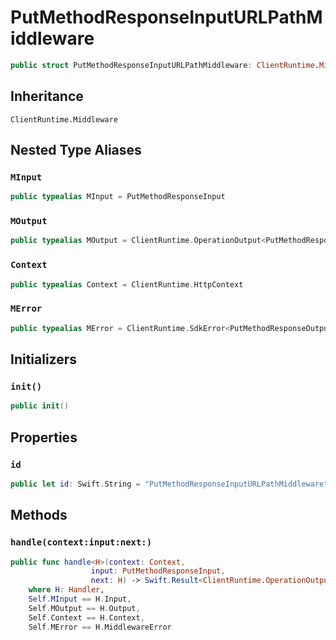 # PutMethodResponseInputURLPathMiddleware

``` swift
public struct PutMethodResponseInputURLPathMiddleware: ClientRuntime.Middleware 
```

## Inheritance

`ClientRuntime.Middleware`

## Nested Type Aliases

### `MInput`

``` swift
public typealias MInput = PutMethodResponseInput
```

### `MOutput`

``` swift
public typealias MOutput = ClientRuntime.OperationOutput<PutMethodResponseOutputResponse>
```

### `Context`

``` swift
public typealias Context = ClientRuntime.HttpContext
```

### `MError`

``` swift
public typealias MError = ClientRuntime.SdkError<PutMethodResponseOutputError>
```

## Initializers

### `init()`

``` swift
public init() 
```

## Properties

### `id`

``` swift
public let id: Swift.String = "PutMethodResponseInputURLPathMiddleware"
```

## Methods

### `handle(context:input:next:)`

``` swift
public func handle<H>(context: Context,
                  input: PutMethodResponseInput,
                  next: H) -> Swift.Result<ClientRuntime.OperationOutput<PutMethodResponseOutputResponse>, MError>
    where H: Handler,
    Self.MInput == H.Input,
    Self.MOutput == H.Output,
    Self.Context == H.Context,
    Self.MError == H.MiddlewareError
```
